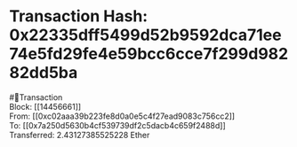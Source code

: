 
Transaction Hash: 0x22335dff5499d52b9592dca71ee74e5fd29fe4e59bcc6cce7f299d98282dd5ba
====================================================================================
  
#💸Transaction  
Block: [[14456661]]  
From: [[0xc02aaa39b223fe8d0a0e5c4f27ead9083c756cc2]]  
To: [[0x7a250d5630b4cf539739df2c5dacb4c659f2488d]]  
Transferred: 2.43127385525228 Ether